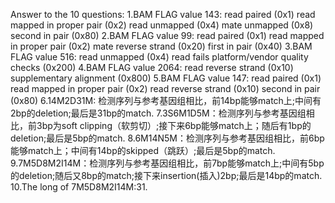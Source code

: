 Answer to the 10 questions:
1.BAM FLAG value 143:
    read paired (0x1)
    read mapped in proper pair (0x2)
    read unmapped (0x4)
    mate unmapped (0x8)
    second in pair (0x80)
2.BAM FLAG value 99:
    read paired (0x1)
    read mapped in proper pair (0x2)
    mate reverse strand (0x20)
    first in pair (0x40)
3.BAM FLAG value 516:
    read unmapped (0x4)
    read fails platform/vendor quality checks (0x200)
4.BAM FLAG value 2064:
    read reverse strand (0x10)
    supplementary alignment (0x800)
5.BAM FLAG value 147:
    read paired (0x1)
    read mapped in proper pair (0x2)
    read reverse strand (0x10)
    second in pair (0x80)
6.14M2D31M: 检测序列与参考基因组相比，前14bp能够match上;中间有2bp的deletion;最后是31bp的match.
7.3S6M1D5M：检测序列与参考基因组相比，前3bp为soft clipping（软剪切）;接下来6bp能够match上；随后有1bp的deletion;最后是5bp的match.
8.6M14N5M：检测序列与参考基因组相比，前6bp能够match上；中间有14bp的skipped（跳跃）;最后是5bp的match.
9.7M5D8M2I14M：检测序列与参考基因组相比，前7bp能够match上;中间有5bp的deletion;随后又8bp的match;接下来insertion(插入)2bp;最后是14bp的match.
10.The long of 7M5D8M2I14M:31.
